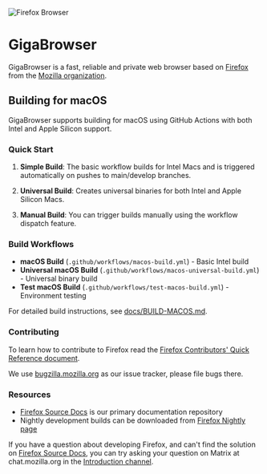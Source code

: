 ![Firefox Browser](./docs/readme/readme-banner.svg)

# GigaBrowser

GigaBrowser is a fast, reliable and private web browser based on [Firefox](https://firefox.com/) from the [Mozilla organization](https://mozilla.org/).

## Building for macOS

GigaBrowser supports building for macOS using GitHub Actions with both Intel and Apple Silicon support.

### Quick Start

1. **Simple Build**: The basic workflow builds for Intel Macs and is triggered automatically on pushes to main/develop branches.

2. **Universal Build**: Creates universal binaries for both Intel and Apple Silicon Macs.

3. **Manual Build**: You can trigger builds manually using the workflow dispatch feature.

### Build Workflows

- **macOS Build** (`.github/workflows/macos-build.yml`) - Basic Intel build
- **Universal macOS Build** (`.github/workflows/macos-universal-build.yml`) - Universal binary build
- **Test macOS Build** (`.github/workflows/test-macos-build.yml`) - Environment testing

For detailed build instructions, see [docs/BUILD-MACOS.md](docs/BUILD-MACOS.md).

### Contributing

To learn how to contribute to Firefox read the [Firefox Contributors' Quick Reference document](https://firefox-source-docs.mozilla.org/contributing/contribution_quickref.html).

We use [bugzilla.mozilla.org](https://bugzilla.mozilla.org/) as our issue tracker, please file bugs there.

### Resources

* [Firefox Source Docs](https://firefox-source-docs.mozilla.org/) is our primary documentation repository
* Nightly development builds can be downloaded from [Firefox Nightly page](https://www.mozilla.org/firefox/channel/desktop/#nightly)

If you have a question about developing Firefox, and can't find the solution
on [Firefox Source Docs](https://firefox-source-docs.mozilla.org/), you can try asking your question on Matrix at
chat.mozilla.org in the [Introduction channel](https://chat.mozilla.org/#/room/#introduction:mozilla.org).
